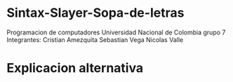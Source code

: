 # Sintax-Slayer-Sopa-de-letras
Programacion de computadores 
Universidad Nacional de Colombia 
grupo 7
Integrantes: 
Cristian Amezquita
Sebastian Vega
Nicolas Valle
# Explicacion alternativa 
